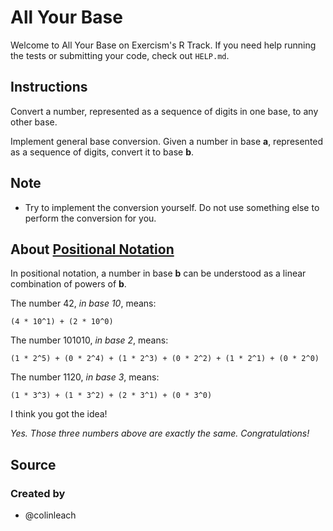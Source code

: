# All Your Base

Welcome to All Your Base on Exercism's R Track.
If you need help running the tests or submitting your code, check out `HELP.md`.

## Instructions

Convert a number, represented as a sequence of digits in one base, to any other base.

Implement general base conversion.
Given a number in base **a**, represented as a sequence of digits, convert it to base **b**.

## Note

- Try to implement the conversion yourself.
  Do not use something else to perform the conversion for you.

## About [Positional Notation][positional-notation]

In positional notation, a number in base **b** can be understood as a linear combination of powers of **b**.

The number 42, *in base 10*, means:

`(4 * 10^1) + (2 * 10^0)`

The number 101010, *in base 2*, means:

`(1 * 2^5) + (0 * 2^4) + (1 * 2^3) + (0 * 2^2) + (1 * 2^1) + (0 * 2^0)`

The number 1120, *in base 3*, means:

`(1 * 3^3) + (1 * 3^2) + (2 * 3^1) + (0 * 3^0)`

I think you got the idea!

*Yes. Those three numbers above are exactly the same. Congratulations!*

[positional-notation]: https://en.wikipedia.org/wiki/Positional_notation

## Source

### Created by

- @colinleach